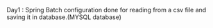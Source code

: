 Day1 : Spring Batch configuration done for reading from a csv file and saving it in database.(MYSQL database)
